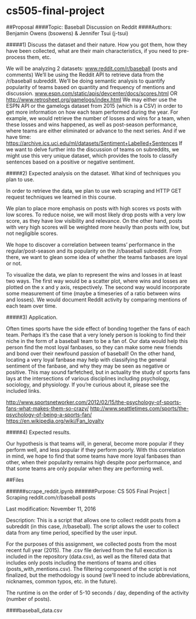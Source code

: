# cs505-final-project

##Proposal
####Topic: Baseball Discussion on Reddit
####Authors: Benjamin Owens (bsowens) & Jennifer Tsui (j-tsui)


#####1) Discuss the dataset and their nature. How you got them, how they have been collected, what are their main characteristics, if you need to pre-process them, etc.


We will be analyzing 2 datasets:
www.reddit.com/r/baseball (posts and comments)
We’ll be using the Reddit API to retrieve data from the /r/baseball subreddit. We’ll be doing semantic analysis to quantify popularity of teams based on quantity and frequency of mentions and discussion.
www.espn.com/static/apis/devcenter/docs/scores.html OR http://www.retrosheet.org/gamelogs/index.html 
We may either use the ESPN API or the gamelogs dataset from 2015 (which is a CSV) in order to get more information on how each team performed during the year. For example, we would retrieve the number of losses and wins for a team, when these losses and wins happened, as well as post-season performance, where teams are either eliminated or advance to the next series.
And if we have time:
https://archive.ics.uci.edu/ml/datasets/Sentiment+Labelled+Sentences 
If we want to delve further into the discussion of teams on subreddits, we might use this very unique dataset, which provides the tools to classify sentences based on a positive or negative sentiment.


#####2) Expected analysis on the dataset. What kind of techniques you plan to use.


In order to retrieve the data, we plan to use web scraping and HTTP GET request techniques we learned in this course.


We plan to place more emphasis on posts with high scores vs posts with low scores. To reduce noise, we will most likely drop posts with a very low score, as they have low visibility and relevance. On the other hand, posts with very high scores will be weighted more heavily than posts with low, but not negligible scores.


We hope to discover a correlation between teams’ performance in the regular/post-season and its popularity on the /r/baseball subreddit. From there, we want to glean some idea of whether the teams fanbases are loyal or not.


To visualize the data, we plan to represent the wins and losses in at least two ways. The first way would be a scatter plot, where wins and losses are plotted on the x and y axis, respectively. The second way would incorporate some measurement of time (maybe a timeseries of a ratio between wins and losses). We would document Reddit activity by comparing mentions of each team over time.


#####3) Application.


Often times sports have the side effect of bonding together the fans of each team. Perhaps it’s the case that a very lonely person is looking to find their niche in the form of a baseball team to be a fan of. Our data would help this person find the most loyal fanbases, so they can make some new friends and bond over their newfound passion of baseball! On the other hand, locating a very loyal fanbase may help with classifying the general sentiment of the fanbase, and why they may be seen as negative or positive. This may sound farfetched, but in actuality the study of sports fans lays at the intersections of various disciplines including psychology, sociology, and physiology. If you’re curious about it, please see the included links.


http://www.sportsnetworker.com/2012/02/15/the-psychology-of-sports-fans-what-makes-them-so-crazy/
http://www.seattletimes.com/sports/the-psychology-of-being-a-sports-fan/
https://en.wikipedia.org/wiki/Fan_loyalty


#####4) Expected results.


Our hypothesis is that teams will, in general, become more popular if they perform well, and less popular if they perform poorly. With this correlation in mind, we hope to find that some teams have more loyal fanbases than other, when their popularity remains high despite poor performance, and that some teams are only popular when they are performing well.



##Files

######scrape_reddit.ipynb
######Purpose: CS 505 Final Project | Scraping reddit.com/r/baseball posts

Last modification: November 11, 2016

Description:
This is a script that allows one to collect reddit posts from a subreddit (in this case, /r/baseball).
The script allows the user to collect data from any time period, specified by the user input. 

For the purposes of this assignment, we collected posts from the most recent full year (2015). The .csv
file derived from the full execution is included in the repository (data.csv), as well as the filtered data
that includes only posts including the mentions of teams and cities (posts_with_mentions.csv). 
The filtering component of the script is not finalized, but the methodology is sound 
(we'll need to include abbreviations, nicknames, common typos, etc. in the future). 

The runtime is on the order of 5-10 seconds / day, depending of the activity (number of posts).

####baseball_data.csv
